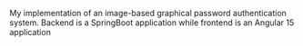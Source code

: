 My implementation of an image-based graphical password authentication system. 
Backend is a SpringBoot application while frontend is an Angular 15 application
